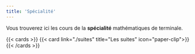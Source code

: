 ```yaml
---
title: 'Spécialité'
---
```


Vous trouverez ici les cours de la **spécialité** mathématiques de terminale.

{{< cards >}}
  {{< card link="./suites" title="Les suites" icon="paper-clip">}}
{{< /cards >}}